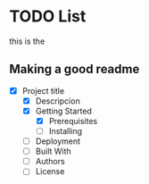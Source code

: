 # TODO List

this is the 


## Making a good readme
- [x] Project title
  - [x] Descripcion
  - [x] Getting Started
    - [x] Prerequisites
    - [ ] Installing
  - [ ] Deployment
  - [ ] Built With
  - [ ] Authors
  - [ ] License
